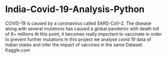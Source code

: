 # India-Covid-19-Analysis-Python
COVID-19 is caused by a coronavirus called SARS-CoV-2. The disease along with several mutations has caused a global pandemic with death toll of 6+ millions
At this point, it becomes really important to vaccinate in order to prevent further mutations 
In this project we analyse covid 19 data of Indian states and infer the impact of vaccines in the same
Dataset: Kaggle.com
